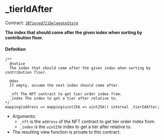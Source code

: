 # _tierIdAfter

Contract: [`JBTiered721DelegateStore`](/dev/api/contracts/or-delegates/jbtiered721delegatestore)

**The index that should come after the given index when sorting by contribution floor.**

#### Definition

```
/** 
  @notice
  The index that should come after the given index when sorting by contribution floor.

  @dev
  If empty, assume the next index should come after. 

  _nft The NFT contract to get tier order index from.
  _index The index to get a tier after relative to.
*/
mapping(address => mapping(uint256 => uint256)) internal _tierIdAfter;
```

- Arguments:
  - `_nft` is the `address` of the NFT contract to get tier order index from.
  - `_index` is the `uint256` index to get a tier after relative to.
- The resulting view function is private to this contract.

